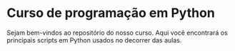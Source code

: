 # Curso de programação em Python

Sejam bem-vindos ao repositório do nosso curso. Aqui você encontrará os principais scripts em Python usados no decorrer das aulas.
